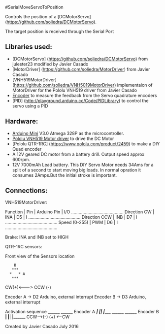 #SerialMoveServoToPosition

Controls the position of a [DCMotorServo] (https://github.com/soliedra/DCMotorServo).

The target position is received through the Serial Port 

Libraries used:
---------------
- [DCMotorServo] (https://github.com/soliedra/DCMotorServo) from julester23 modified by Javier Casado
- [MotorDriver] (https://github.com/soliedra/MotorDriver) from Javier Casado
- [VNH519MotorDriver] (https://github.com/soliedra/VNH5019MotorDriver) implementaion of MotorDriver for the Pololu VNH519 driver from Javier Casado
- [Encoder](http://www.pjrc.com/teensy/td_libs_Encoder.html) to measure the feedback from the Servo quadrature encoders
- [PID] (http://playground.arduino.cc/Code/PIDLibrary) to control the servo using a PID 

Hardware:
--------
- [Arduino Mini](https://www.arduino.cc/en/Main/ArduinoBoardMini) V3.0 Atmega 328P as the microcontroller.
- [Pololu VNH519 Motor driver](https://www.pololu.com/product/1451) to drive the DC Motor
- [Pololu QTR-1RC] (https://www.pololu.com/product/2459) to make a DIY Quad encoder
- A 12V geared DC motor from a battery drill. Output speed approx 600rpm.
- 12V 7000mAh Lead battery. This DIY Servo Motor needs 34Ams for a split of a second to start moving big loads. In normal opration it consumes 2Amps.But the initial stroke is important.

Connections:
------------

VNH519MotorDriver:

Function      |  Pin  | Arduino Pin | I/O
..........................................
Direction CW  | INA   | D5          | I
..........................................
Direction CCW | INB   | D7          | I
..........................................
Speed (0-255) | PWM   | D6          | I
..........................................

Brake: INA and INB set to HIGH

QTR-1RC sensors:

Front view of the Sensors location

        B
       ***
      *   * A
       ***
 CW(+)<---> CCW (-)
 
Encoder A -> D2 Arduino, external interrupt
Encoder B -> D3 Arduino, external interrupt

Activation sequence
                 ______        ______
  Encoder A  ___|      |______|      |______
                    ______        ______
  Encoder B  ______|      |______|      |______
             CCW-->(-)                   (+) <--CW

Created by Javier Casado July 2016



